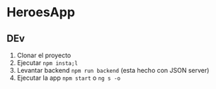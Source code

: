 # HeroesApp

## DEv

1. Clonar el proyecto
2. Ejecutar ```npm insta;l```
3. Levantar backend ```npm run backend``` (esta hecho con JSON server)
4. Ejecutar la app ```npm start``` o ```ng s -o```